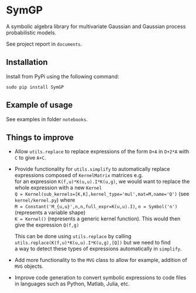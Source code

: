 # SymGP
A symbolic algebra library for multivariate Gaussian and Gaussian process probabilistic models. 

See project report in `documents`.

## Installation

Install from PyPi using the following command:

`sudo pip install SymGP`

## Example of usage

See examples in folder `notebooks`.

## Things to improve

- Allow `utils.replace` to replace expressions of the form `D+A` in `D+2*A` with `C` to give `A+C`.
- Provide functionality for `utils.simplify` to automatically replace expressions composed of `KernelMatrix` matrices e.g.  
   for an expression `K(f,u)*K(u,u).I*K(u,g)`, we would want to replace the whole expression with a new `Kernel`  
   `Q = Kernel(sub_kernels=[K,K],kernel_type='mul',mat=M,name='Q')` (see `kernel/kernel.py`) where  
   `M = Constant('M_{u,u}',n,n,full_expr=K(u,u).I)`, `n = Symbol('n')` (represents a variable shape)  
   `K = Kernel()` (represents a generic kernel function). This would then give the expression `Q(f,g)`  
   
   This can be done using `utils.replace` by calling `utils.replace(K(f,u)*K(u,u).I*K(u,g),[Q])` but we need to find  
   a way to detect these types of expressions automatically in `simplify`.
- Add more functionality to the `MVG` class to allow for example, addition of `MVG` objects.
- Improve code generation to convert symbolic expressions to code files in languages such as Python, Matlab, Julia, etc.   
   
